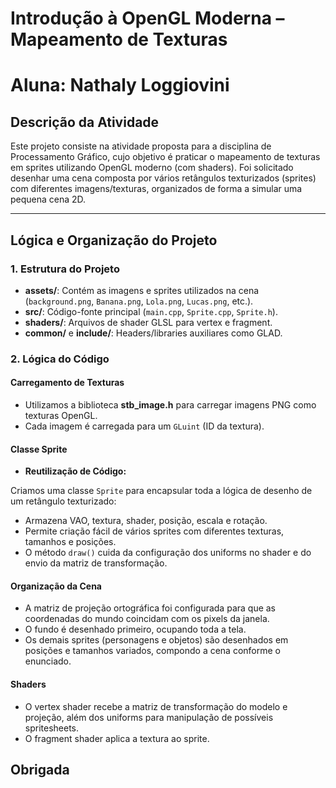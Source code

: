 # Introdução à OpenGL Moderna – Mapeamento de Texturas
# Aluna: Nathaly Loggiovini  

## Descrição da Atividade

Este projeto consiste na atividade proposta para a disciplina de Processamento Gráfico, cujo objetivo é praticar o mapeamento de texturas em sprites utilizando OpenGL moderno (com shaders). Foi solicitado desenhar uma cena composta por vários retângulos texturizados (sprites) com diferentes imagens/texturas, organizados de forma a simular uma pequena cena 2D.

---

## Lógica e Organização do Projeto

### 1. Estrutura do Projeto

- **assets/**: Contém as imagens e sprites utilizados na cena (`background.png`, `Banana.png`, `Lola.png`, `Lucas.png`, etc.).
- **src/**: Código-fonte principal (`main.cpp`, `Sprite.cpp`, `Sprite.h`).
- **shaders/**: Arquivos de shader GLSL para vertex e fragment.
- **common/** e **include/**: Headers/libraries auxiliares como GLAD.

### 2. Lógica do Código

#### Carregamento de Texturas

- Utilizamos a biblioteca **stb_image.h** para carregar imagens PNG como texturas OpenGL.
- Cada imagem é carregada para um `GLuint` (ID da textura).

#### Classe Sprite

- **Reutilização de Código:** 

Criamos uma classe `Sprite` para encapsular toda a lógica de desenho de um retângulo texturizado:
  - Armazena VAO, textura, shader, posição, escala e rotação.
  - Permite criação fácil de vários sprites com diferentes texturas, tamanhos e posições.
- O método `draw()` cuida da configuração dos uniforms no shader e do envio da matriz de transformação.

#### Organização da Cena

- A matriz de projeção ortográfica foi configurada para que as coordenadas do mundo coincidam com os pixels da janela.
- O fundo é desenhado primeiro, ocupando toda a tela.
- Os demais sprites (personagens e objetos) são desenhados em posições e tamanhos variados, compondo a cena conforme o enunciado.

#### Shaders

- O vertex shader recebe a matriz de transformação do modelo e projeção, além dos uniforms para manipulação de possíveis spritesheets.
- O fragment shader aplica a textura ao sprite.

## Obrigada 